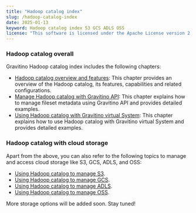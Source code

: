 ```yaml
---
title: "Hadoop catalog index"
slug: /hadoop-catalog-index
date: 2025-01-13
keyword: Hadoop catalog index S3 GCS ADLS OSS
license: "This software is licensed under the Apache License version 2."
---
```


### Hadoop catalog overall

Gravitino Hadoop catalog index includes the following chapters:

- [Hadoop catalog overview and features](./hadoop-catalog.md): This chapter provides an overview of the Hadoop catalog, its features, capabilities and related configurations.
- [Manage Hadoop catalog with Gravitino API](./manage-fileset-metadata-using-gravitino.md): This chapter explains how to manage fileset metadata using Gravitino API and provides detailed examples.
- [Using Hadoop catalog with Gravitino virtual System](how-to-use-gvfs.md): This chapter explains how to use Hadoop catalog with Gravitino virtual System and provides detailed examples.

### Hadoop catalog with cloud storage

Apart from the above, you can also refer to the following topics to manage and access cloud storage like S3, GCS, ADLS, and OSS:

- [Using Hadoop catalog to manage S3](./hadoop-catalog-with-s3.md). 
- [Using Hadoop catalog to manage GCS](./hadoop-catalog-with-gcs.md). 
- [Using Hadoop catalog to manage ADLS](./hadoop-catalog-with-adls.md). 
- [Using Hadoop catalog to manage OSS](./hadoop-catalog-with-oss.md). 

More storage options will be added soon. Stay tuned!